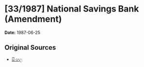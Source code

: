 # [33/1987] National Savings Bank (Amendment)

**Date:** 1987-06-25

## Original Sources

- [සිංහල](https://documents.gov.lk/view/acts/1987/6/33-1987_S.pdf)
